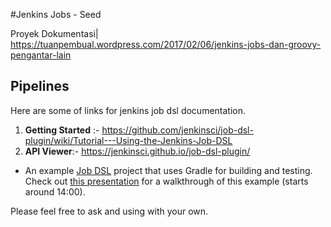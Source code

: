 
#Jenkins Jobs - Seed

Proyek Dokumentasi| https://tuanpembual.wordpress.com/2017/02/06/jenkins-jobs-dan-groovy-pengantar-lain

## Pipelines

Here are some of links for jenkins job dsl documentation.


1. **Getting Started** :-
   https://github.com/jenkinsci/job-dsl-plugin/wiki/Tutorial---Using-the-Jenkins-Job-DSL
2. **API Viewer**:- https://jenkinsci.github.io/job-dsl-plugin/

- An example [Job DSL](https://github.com/jenkinsci/job-dsl-plugin)
project that uses Gradle for building and testing. Check out [this
presentation](https://www.youtube.com/watch?v=SSK_JaBacE0) for a
walkthrough of this example (starts around 14:00).

Please feel free to ask and using with your own.
